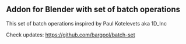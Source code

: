 ## Addon for Blender with set of batch operations 
This set of batch operations inspired by Paul Kotelevets aka 1D_Inc

Check updates: https://github.com/bargool/batch-set